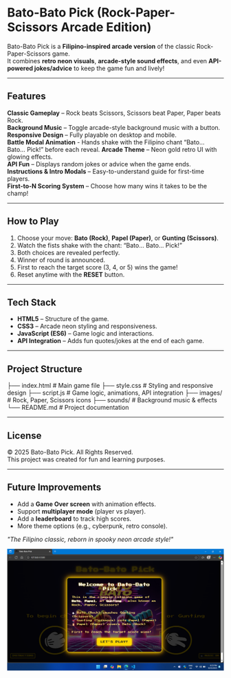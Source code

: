 # Bato-Bato Pick (Rock-Paper-Scissors Arcade Edition)

Bato-Bato Pick is a **Filipino-inspired arcade version** of the classic Rock-Paper-Scissors game.  
It combines **retro neon visuals**, **arcade-style sound effects**, and even **API-powered jokes/advice** to keep the game fun and lively!  

---

## Features
**Classic Gameplay** – Rock beats Scissors, Scissors beat Paper, Paper beats Rock.  
**Background Music** – Toggle arcade-style background music with a button.  
**Responsive Design** – Fully playable on desktop and mobile.  
**Battle Modal Animation** - Hands shake with the Filipino chant “Bato… Bato… Pick!” before each reveal.
**Arcade Theme** – Neon gold retro UI with glowing effects.  
**API Fun** – Displays random jokes or advice when the game ends.  
**Instructions & Intro Modals** – Easy-to-understand guide for first-time players.  
**First-to-N Scoring System** – Choose how many wins it takes to be the champ!  

---

## How to Play
1. Choose your move: **Bato (Rock)**, **Papel (Paper)**, or **Gunting (Scissors)**.  
2. Watch the fists shake with the chant: “Bato… Bato… Pick!”
3. Both choices are revealed perfectly.  
3. Winner of round is announced.  
4. First to reach the target score (3, 4, or 5) wins the game!  
5. Reset anytime with the **RESET** button.  

---

## Tech Stack
- **HTML5** – Structure of the game.  
- **CSS3** – Arcade neon styling and responsiveness.  
- **JavaScript (ES6)** – Game logic and interactions.  
- **API Integration** – Adds fun quotes/jokes at the end of each game.  

---

## Project Structure
├── index.html # Main game file
├── style.css # Styling and responsive design
├── script.js # Game logic, animations, API integration
├── images/ # Rock, Paper, Scissors icons
├── sounds/ # Background music & effects
└── README.md # Project documentation

---

## License
© 2025 Bato-Bato Pick. All Rights Reserved.  
This project was created for fun and learning purposes.  

---

## Future Improvements
- Add a **Game Over screen** with animation effects.  
- Support **multiplayer mode** (player vs player).  
- Add a **leaderboard** to track high scores.  
- More theme options (e.g., cyberpunk, retro console). 

*"The Filipino classic, reborn in spooky neon arcade style!"*  

![Game Screenshot](screenshots/game-preview.png)

